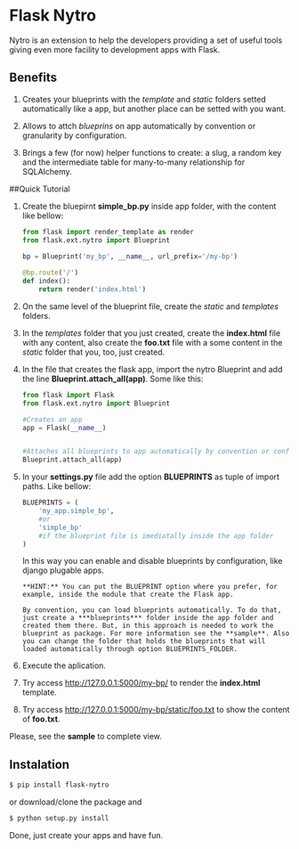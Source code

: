 Flask Nytro
===========

Nytro is an extension to help the developers providing a set of useful tools
giving even more facility to development apps with Flask.

## Benefits

1. Creates your blueprints with the *template* and *static* folders setted automatically like a app, but another place can be setted with you want.    

2. Allows to attch *blueprins* on app automatically by convention or granularity by configuration.    

3. Brings a few (for now) helper functions to create: a slug, a random key and the intermediate table for many-to-many relationship for SQLAlchemy.

##Quick Tutorial


1. Create the bluepirnt **simple_bp.py** inside app folder, with the content like bellow:    

      
    ```python
    from flask import render_template as render
    from flask.ext.nytro import Blueprint        
            
    bp = Blueprint('my_bp', __name__, url_prefix='/my-bp')    
    
    @bp.route('/')
    def index():
        return render('index.html')    
    ```
2. On the same level of the blueprint file, create the *static* and *templates* folders.

3. In the *templates* folder that you just created, create the **index.html** file with any content, also create the **foo.txt** file with a some content in the *static* folder that you, too, just created. 


4. In the file that creates the flask app, import the nytro Blueprint and add the line **Blueprint.attach_all(app)**. Some like this:
    ```python 
    from flask import Flask
    from flask.ext.nytro import Blueprint

    #Creates an app
    app = Flask(__name__)

    
    #Attaches all blueprints to app automatically by convention or configuration
    Blueprint.attach_all(app)    
    ```
    

5. In your **settings.py** file add the option **BLUEPRINTS** as tuple of import paths. Like bellow:
    ```python
    BLUEPRINTS = (
        'my_app.simple_bp',
        #or
        'simple_bp'
        #if the blueprint file is imediatally inside the app folder
    )
    ```
    In this way you can enable and disable blueprints by configuration, like django plugable apps.
    
       **HINT:** You can put the BLUEPRINT option where you prefer, for example, inside the module that create the Flask app.
       
       By convention, you can load blueprints automatically. To do that, just create a ***blueprints*** folder inside the app folder and created them there. But, in this approach is needed to work the blueprint as package. For more information see the **sample**. Also you can change the folder that holds the blueprints that will loaded automatically through option BLUEPRINTS_FOLDER.

6. Execute the aplication. 

7. Try access http://127.0.0.1:5000/my-bp/ to render the **index.html** template.

8. Try access http://127.0.0.1:5000/my-bp/static/foo.txt to show the content of **foo.txt**.


Please, see the **sample** to complete view.

## Instalation
```bash
$ pip install flask-nytro
```
or download/clone the package and

```bash
$ python setup.py install
```


Done, just create your apps and have fun.
